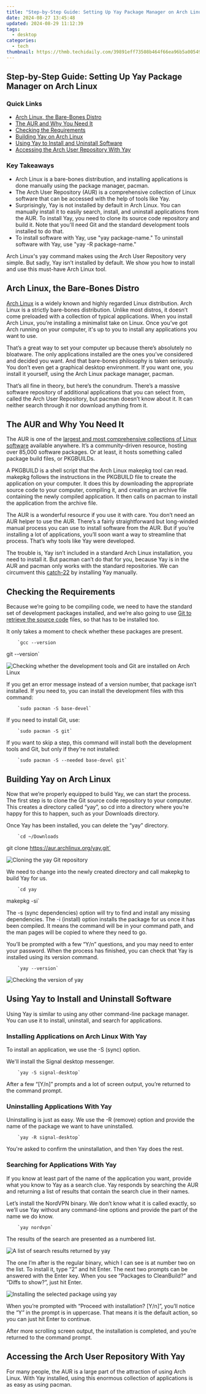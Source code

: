 ```yaml
---
title: "Step-by-Step Guide: Setting Up Yay Package Manager on Arch Linux"
date: 2024-08-27 13:45:48
updated: 2024-08-29 11:12:39
tags:
  - desktop
categories:
  - tech
thumbnail: https://thmb.techidaily.com/39891eff73508b464f66ea96b5a005498dc7a497b224e926f9156c826add0320.jpeg
---
```


## Step-by-Step Guide: Setting Up Yay Package Manager on Arch Linux

### Quick Links

* [Arch Linux, the Bare-Bones Distro](https://facebook-video-content.techidaily.com/updated-2024-approved-what-to-do-when-you-spot-your-own-face-during-a-call/)
* [The AUR and Why You Need It](https://some-knowledge.techidaily.com/2024-approved-innovative-images-aesthetic-pc-backgrounds/)
* [Checking the Requirements](https://screen-sharing-recording.techidaily.com/the-ultimate-exploration-of-apeaksofts-screen-recorder-for-2024/)
* [Building Yay on Arch Linux](https://article-tips.techidaily.com/drone-motor-choose-the-5-best-motors-for-your-quadcopter/)
* [Using Yay to Install and Uninstall Software](https://desktop-recording.techidaily.com/updated-enjoy-your-old-favorites-top-5-ps1-game-simulators-on-pc-for-2024/)
* [Accessing the Arch User Repository With Yay](https://android-transfer.techidaily.com/in-2024-4-ways-to-transfer-music-from-samsung-galaxy-a14-5g-to-iphone-drfone-by-drfone-transfer-from-android-transfer-from-android/)

### Key Takeaways

* Arch Linux is a bare-bones distribution, and installing applications is done manually using the package manager, pacman.
* The Arch User Repository (AUR) is a comprehensive collection of Linux software that can be accessed with the help of tools like Yay.
* Surprisingly, Yay is not installed by default in Arch Linux. You can manually install it to easily search, install, and uninstall applications from the AUR. To install Yay, you need to clone its source code repository and build it. Note that you'll need Git and the standard development tools installed to do that.
* To install software with Yay, use "yay package-name." To uninstall software with Yay, use "yay -R package-name."

 Arch Linux's yay command makes using the Arch User Repository very simple. But sadly, Yay isn’t installed by default. We show you how to install and use this must-have Arch Linux tool.

##  Arch Linux, the Bare-Bones Distro

[Arch Linux](https://archlinux.org/) is a widely known and highly regarded Linux distribution. Arch Linux is a strictly bare-bones distribution. Unlike most distros, it doesn’t come preloaded with a collection of typical applications. When you install Arch Linux, you’re installing a minimalist take on Linux. Once you’ve got Arch running on your computer, it's up to you to install any applications you want to use.

 That’s a great way to set your computer up because there’s absolutely no bloatware. The only applications installed are the ones you’ve considered and decided you want. And that bare-bones philosophy is taken seriously. You don’t even get a graphical desktop environment. If you want one, you install it yourself, using the Arch Linux package manager, pacman.

 That’s all fine in theory, but here’s the conundrum. There’s a massive software repository of additional applications that you can select from, called the Arch User Repository, but pacman doesn’t know about it. It can neither search through it nor download anything from it.

##  The AUR and Why You Need It

 The AUR is one of the [largest and most comprehensive collections of Linux software](https://unlock-android.techidaily.com/in-2024-the-ultimate-guide-to-xiaomi-redmi-k70-pro-pattern-lock-screen-everything-you-need-to-know-by-drfone-android/) available anywhere. It’s a community-driven resource, hosting over 85,000 software packages. Or at least, it hosts something called package build files, or PKGBUILDs.

 A PKGBUILD is a shell script that the Arch Linux makepkg tool can read. makepkg follows the instructions in the PKGBUILD file to create the application on your computer. It does this by downloading the appropriate source code to your computer, compiling it, and creating an archive file containing the newly compiled application. It then calls on pacman to install the application from the archive file.

 The AUR is a wonderful resource if you use it with care. You don’t need an AUR helper to use the AUR. There’s a fairly straightforward but long-winded manual process you can use to install software from the AUR. But if you’re installing a lot of applications, you’ll soon want a way to streamline that process. That’s why tools like Yay were developed.

 The trouble is, Yay isn’t included in a standard Arch Linux installation, you need to install it. But pacman can’t do that for you, because Yay is in the AUR and pacman only works with the standard repositories. We can circumvent this [catch-22](https://en.wikipedia.org/wiki/Catch-22%5F%28logic%29) by installing Yay manually.

##  Checking the Requirements

 Because we’re going to be compiling code, we need to have the standard set of development packages installed, and we’re also going to use [Git to retrieve the source code](https://android-transfer.techidaily.com/in-2024-tips-of-transferring-messages-from-htc-u23-pro-to-iphone-1415-drfone-by-drfone-transfer-from-android-transfer-from-android/) files, so that has to be installed too.

 It only takes a moment to check whether these packages are present.

        `gcc --version  
git --version`
    
![Checking whether the development tools and Git are installed on Arch Linux](https://static1.howtogeekimages.com/wordpress/wp-content/uploads/2024/01/1-10.png) 

 If you get an error message instead of a version number, that package isn’t installed. If you need to, you can install the development files with this command:

        `sudo pacman -S base-devel`
    
 If you need to install Git, use:

        `sudo pacman -S git`
    
 If you want to skip a step, this command will install both the development tools and Git, but only if they're not installed:

        `sudo pacman -S --needed base-devel git`
    
##  Building Yay on Arch Linux

 Now that we’re properly equipped to build Yay, we can start the process. The first step is to clone the Git source code repository to your computer. This creates a directory called “yay”, so cd into a directory where you’re happy for this to happen, such as your Downloads directory.

 Once Yay has been installed, you can delete the “yay” directory.

        `cd ~/Downloads  
git clone https://aur.archlinux.org/yay.git`
    
![Cloning the yay Git repository](https://static1.howtogeekimages.com/wordpress/wp-content/uploads/2024/01/5-6.png) 

 We need to change into the newly created directory and call makepkg to build Yay for us.

        `cd yay  
makepkg -si`
    
 The -s (sync dependencies) option will try to find and install any missing dependencies. The -i (install) option installs the package for us once it has been compiled. It means the command will be in your command path, and the man pages will be copied to where they need to go.

 You’ll be prompted with a few “Y/n” questions, and you may need to enter your password. When the process has finished, you can check that Yay is installed using its version command.

        `yay --version`
    
![Checking the version of yay](https://static1.howtogeekimages.com/wordpress/wp-content/uploads/2024/01/7-7.png) 

##  Using Yay to Install and Uninstall Software

 Using Yay is similar to using any other command-line package manager. You can use it to install, uninstall, and search for applications.

###  Installing Applications on Arch Linux With Yay

 To install an application, we use the -S (sync) option.

 We'll install the Signal desktop messenger.

        `yay -S signal-desktop`
    
 After a few “\[Y/n\]” prompts and a lot of screen output, you’re returned to the command prompt.

###  Uninstalling Applications With Yay

 Uninstalling is just as easy. We use the -R (remove) option and provide the name of the package we want to have uninstalled.

        `yay -R signal-desktop`
    
 You're asked to confirm the uninstallation, and then Yay does the rest.

###  Searching for Applications With Yay

 If you know at least part of the name of the application you want, provide what you know to Yay as a search clue. Yay responds by searching the AUR and returning a list of results that contain the search clue in their names.

 Let’s install the NordVPN binary. We don’t know what it is called exactly, so we’ll use Yay without any command-line options and provide the part of the name we do know.

        `yay nordvpn`
    
 The results of the search are presented as a numbered list.

![A list of search results returned by yay](https://static1.howtogeekimages.com/wordpress/wp-content/uploads/2024/01/9-3.png) 

 The one I’m after is the regular binary, which I can see is at number two on the list. To install it, type “2” and hit Enter. The next two prompts can be answered with the Enter key. When you see “Packages to CleanBuild?” and “Diffs to show?”, just hit Enter.

![Installing the selected package using yay](https://static1.howtogeekimages.com/wordpress/wp-content/uploads/2024/01/10-4.png) 

 When you’re prompted with “Proceed with installation? \[Y/n\]”, you’ll notice the “Y” in the prompt is in uppercase. That means it is the default action, so you can just hit Enter to continue.

 After more scrolling screen output, the installation is completed, and you’re returned to the command prompt.

##  Accessing the Arch User Repository With Yay

 For many people, the AUR is a large part of the attraction of using Arch Linux. With Yay installed, using this enormous collection of applications is as easy as using pacman.

<ins class="adsbygoogle"
     style="display:block"
     data-ad-format="autorelaxed"
     data-ad-client="ca-pub-7571918770474297"
     data-ad-slot="1223367746"></ins>



<ins class="adsbygoogle"
     style="display:block"
     data-ad-client="ca-pub-7571918770474297"
     data-ad-slot="8358498916"
     data-ad-format="auto"
     data-full-width-responsive="true"></ins>
